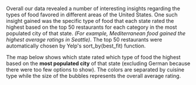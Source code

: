 Overall our data revealed a number of interesting insights regarding the types of food favored in different areas of the United States. One such insight gained was the specific type of food that each state rated the highest based on the top 50 restaurants for each category in the most populated city of that state. *(For example, Mediterranean food gained the highest average ratings in Seattle)*. The top 50 restaurants were automatically chosen by Yelp's sort_by(best_fit) function.

The map below shows which state rated which type of food the highest based on the **most populated city** of that state (excluding German because there were too few options to show). The colors are separated by cuisine type while the size of the bubbles represents the overall average rating.
